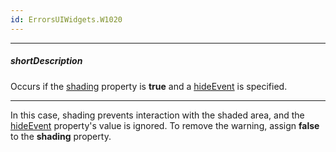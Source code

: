 ```yaml
---
id: ErrorsUIWidgets.W1020
---
```

---
##### shortDescription
Occurs if the [shading](/Documentation/ApiReference/UI_Components/dxPopover/Configuration/#shading) property is **true** and a [hideEvent](/Documentation/ApiReference/UI_Components/dxPopover/Configuration/hideEvent/) is specified.

---

In this case, shading prevents interaction with the shaded area, and the [hideEvent](/Documentation/ApiReference/UI_Components/dxPopover/Configuration/hideEvent/) property's value is ignored. To remove the warning, assign **false** to the **shading** property.